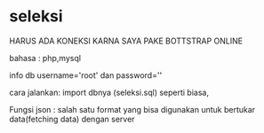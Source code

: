 # seleksi

HARUS ADA KONEKSI KARNA SAYA PAKE BOTTSTRAP ONLINE

bahasa : php,mysql

info db username='root' dan password=''

cara jalankan: import dbnya (seleksi.sql) seperti biasa,

Fungsi json : salah satu format yang bisa digunakan untuk bertukar data(fetching data) dengan server

